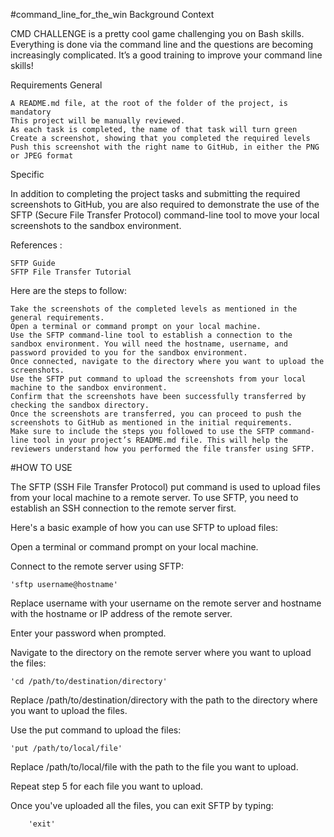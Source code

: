 #command_line_for_the_win
Background Context

CMD CHALLENGE is a pretty cool game challenging you on Bash skills. Everything is done via the command line and the questions are becoming increasingly complicated. It’s a good training to improve your command line skills!

Requirements
General

    A README.md file, at the root of the folder of the project, is mandatory
    This project will be manually reviewed.
    As each task is completed, the name of that task will turn green
    Create a screenshot, showing that you completed the required levels
    Push this screenshot with the right name to GitHub, in either the PNG or JPEG format

Specific

In addition to completing the project tasks and submitting the required screenshots to GitHub, you are also required to demonstrate the use of the SFTP (Secure File Transfer Protocol) command-line tool to move your local screenshots to the sandbox environment.

References :

    SFTP Guide
    SFTP File Transfer Tutorial

Here are the steps to follow:

    Take the screenshots of the completed levels as mentioned in the general requirements.
    Open a terminal or command prompt on your local machine.
    Use the SFTP command-line tool to establish a connection to the sandbox environment. You will need the hostname, username, and password provided to you for the sandbox environment.
    Once connected, navigate to the directory where you want to upload the screenshots.
    Use the SFTP put command to upload the screenshots from your local machine to the sandbox environment.
    Confirm that the screenshots have been successfully transferred by checking the sandbox directory.
    Once the screenshots are transferred, you can proceed to push the screenshots to GitHub as mentioned in the initial requirements.
    Make sure to include the steps you followed to use the SFTP command-line tool in your project’s README.md file. This will help the reviewers understand how you performed the file transfer using SFTP.



#HOW TO USE

The SFTP (SSH File Transfer Protocol) put command is used to upload files from your local machine to a remote server. To use SFTP, you need to establish an SSH connection to the remote server first.

Here's a basic example of how you can use SFTP to upload files:

Open a terminal or command prompt on your local machine.

Connect to the remote server using SFTP:

	'sftp username@hostname'

Replace username with your username on the remote server and hostname with the hostname or IP address of the remote server.

Enter your password when prompted.

Navigate to the directory on the remote server where you want to upload the files:

	'cd /path/to/destination/directory'

Replace /path/to/destination/directory with the path to the directory where you want to upload the files.

Use the put command to upload the files:

	'put /path/to/local/file'

Replace /path/to/local/file with the path to the file you want to upload.

Repeat step 5 for each file you want to upload.

Once you've uploaded all the files, you can exit SFTP by typing:

		'exit'

